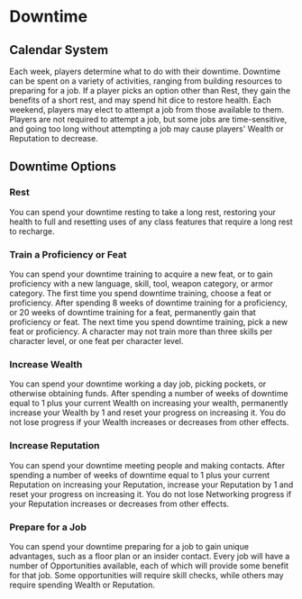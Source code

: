 # Downtime
## Calendar System
Each week, players determine what to do with their downtime. Downtime can be 
spent on a variety of activities, ranging from building resources to preparing 
for a job. If a player picks an option other than Rest, they gain the benefits 
of a short rest, and may spend hit dice to restore health. 
Each weekend, players may elect to attempt a job from those available to them.
Players are not required to attempt a job, but some jobs are time-sensitive, and 
going too long without attempting a job may cause players' Wealth or Reputation 
to decrease. 
## Downtime Options
### Rest
You can spend your downtime resting to take a long rest, restoring your health
to full and resetting uses of any class features that require a long rest to 
recharge. 
### Train a Proficiency or Feat
You can spend your downtime training to acquire a new feat, or to gain 
proficiency with a new language, skill, tool, weapon category, or armor category. 
The first time you spend downtime training, choose a feat or proficiency. After
spending 8 weeks of downtime training for a proficiency, or 20 weeks of downtime
training for a feat, permanently gain that proficiency or feat. The next time 
you spend downtime training, pick a new feat or proficiency. 
A character may not train more than three skills per character level, or one 
feat per character level. 
### Increase Wealth
You can spend your downtime working a day job, picking pockets, or otherwise 
obtaining funds. After spending a number of weeks of downtime equal to 1 plus 
your current Wealth on increasing your wealth, permanently increase your Wealth 
by 1 and reset your progress on increasing it. You do not lose progress if your 
Wealth increases or decreases from other effects.
### Increase Reputation
You can spend your downtime meeting people and making contacts. After spending a
number of weeks of downtime equal to 1 plus your current Reputation on increasing 
your Reputation, increase your Reputation by 1 and reset your progress on 
increasing it. You do not lose Networking progress if your Reputation increases 
or decreases from other effects. 
### Prepare for a Job
You can spend your downtime preparing for a job to gain unique advantages, such
as a floor plan or an insider contact. Every job will have a number of 
Opportunities available, each of which will provide some benefit for that job. 
Some opportunities will require skill checks, while others may require spending
Wealth or Reputation. 


